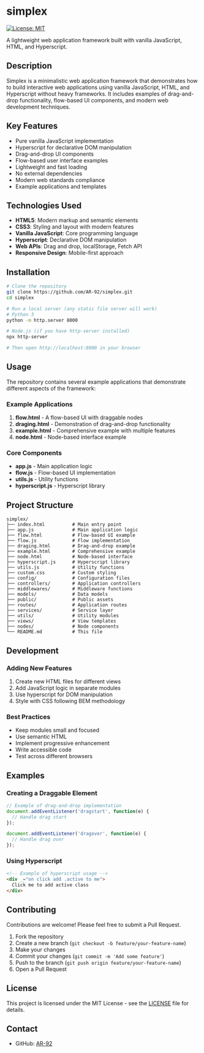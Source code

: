 # simplex

[![License: MIT](https://img.shields.io/badge/License-MIT-yellow.svg)](https://opensource.org/licenses/MIT)

A lightweight web application framework built with vanilla JavaScript, HTML, and Hyperscript.

## Description

Simplex is a minimalistic web application framework that demonstrates how to build interactive web applications using vanilla JavaScript, HTML, and Hyperscript without heavy frameworks. It includes examples of drag-and-drop functionality, flow-based UI components, and modern web development techniques.

## Key Features

- Pure vanilla JavaScript implementation
- Hyperscript for declarative DOM manipulation
- Drag-and-drop UI components
- Flow-based user interface examples
- Lightweight and fast loading
- No external dependencies
- Modern web standards compliance
- Example applications and templates

## Technologies Used

- **HTML5**: Modern markup and semantic elements
- **CSS3**: Styling and layout with modern features
- **Vanilla JavaScript**: Core programming language
- **Hyperscript**: Declarative DOM manipulation
- **Web APIs**: Drag and drop, localStorage, Fetch API
- **Responsive Design**: Mobile-first approach

## Installation

```bash
# Clone the repository
git clone https://github.com/AR-92/simplex.git
cd simplex

# Run a local server (any static file server will work)
# Python 3
python -m http.server 8000

# Node.js (if you have http-server installed)
npx http-server

# Then open http://localhost:8000 in your browser
```

## Usage

The repository contains several example applications that demonstrate different aspects of the framework:

### Example Applications
1. **flow.html** - A flow-based UI with draggable nodes
2. **draging.html** - Demonstration of drag-and-drop functionality
3. **example.html** - Comprehensive example with multiple features
4. **node.html** - Node-based interface example

### Core Components
- **app.js** - Main application logic
- **flow.js** - Flow-based UI implementation
- **utils.js** - Utility functions
- **hyperscript.js** - Hyperscript library

## Project Structure

```
simplex/
├── index.html          # Main entry point
├── app.js              # Main application logic
├── flow.html           # Flow-based UI example
├── flow.js             # Flow implementation
├── draging.html        # Drag-and-drop example
├── example.html        # Comprehensive example
├── node.html           # Node-based interface
├── hyperscript.js      # Hyperscript library
├── utils.js            # Utility functions
├── custom.css          # Custom styling
├── config/             # Configuration files
├── controllers/        # Application controllers
├── middlewares/        # Middleware functions
├── models/             # Data models
├── public/             # Public assets
├── routes/             # Application routes
├── services/           # Service layer
├── utils/              # Utility modules
├── views/              # View templates
├── nodes/              # Node components
└── README.md           # This file
```

## Development

### Adding New Features
1. Create new HTML files for different views
2. Add JavaScript logic in separate modules
3. Use hyperscript for DOM manipulation
4. Style with CSS following BEM methodology

### Best Practices
- Keep modules small and focused
- Use semantic HTML
- Implement progressive enhancement
- Write accessible code
- Test across different browsers

## Examples

### Creating a Draggable Element
```javascript
// Example of drag-and-drop implementation
document.addEventListener('dragstart', function(e) {
  // Handle drag start
});

document.addEventListener('dragover', function(e) {
  // Handle drag over
});
```

### Using Hyperscript
```html
<!-- Example of hyperscript usage -->
<div _="on click add .active to me">
  Click me to add active class
</div>
```

## Contributing

Contributions are welcome! Please feel free to submit a Pull Request.

1. Fork the repository
2. Create a new branch (`git checkout -b feature/your-feature-name`)
3. Make your changes
4. Commit your changes (`git commit -m 'Add some feature'`)
5. Push to the branch (`git push origin feature/your-feature-name`)
6. Open a Pull Request

## License

This project is licensed under the MIT License - see the [LICENSE](LICENSE) file for details.

## Contact

- GitHub: [AR-92](https://github.com/AR-92)